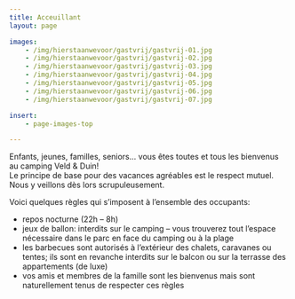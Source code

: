 ```yaml
---
title: Acceuillant
layout: page

images:
    - /img/hierstaanwevoor/gastvrij/gastvrij-01.jpg
    - /img/hierstaanwevoor/gastvrij/gastvrij-02.jpg
    - /img/hierstaanwevoor/gastvrij/gastvrij-03.jpg
    - /img/hierstaanwevoor/gastvrij/gastvrij-04.jpg
    - /img/hierstaanwevoor/gastvrij/gastvrij-05.jpg
    - /img/hierstaanwevoor/gastvrij/gastvrij-06.jpg
    - /img/hierstaanwevoor/gastvrij/gastvrij-07.jpg

insert:
    - page-images-top

---
```


Enfants, jeunes, familles, seniors... vous êtes toutes et tous les bienvenus au camping Veld & Duin!<br>
Le principe de base pour des vacances agréables est le respect mutuel. Nous y veillons dès lors scrupuleusement. 

Voici quelques règles qui s’imposent à l’ensemble des occupants:

- repos nocturne (22h – 8h)
- jeux de ballon: interdits sur le camping – vous trouverez tout l’espace nécessaire dans le parc en face du camping ou à la plage 
- les barbecues sont autorisés à l’extérieur des chalets, caravanes ou tentes; ils sont en revanche interdits sur le balcon ou sur la terrasse des appartements (de luxe)
- vos amis et membres de la famille sont les bienvenus mais sont naturellement tenus de respecter ces règles


